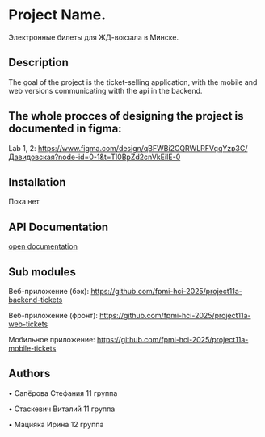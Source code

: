 # Project Name.
Электронные билеты для ЖД-вокзала в Минске.

## Description
The goal of the project is the ticket-selling application, with the mobile and web versions communicating witth the api in the backend.

## The whole procces of designing the project is documented in figma:

Lab 1, 2: https://www.figma.com/design/qBFWBi2CQRWLRFVqqYzp3C/Давидовская?node-id=0-1&t=TI0BpZd2cnVkEiIE-0

## Installation
Пока нет

## API Documentation
[open documentation](https://fpmi-hci-2025.github.io/project11a-tickets/api-docs
)

## Sub modules
Веб-приложение (бэк): https://github.com/fpmi-hci-2025/project11a-backend-tickets

Веб-приложение (фронт): https://github.com/fpmi-hci-2025/project11a-web-tickets

Мобильное приложение: https://github.com/fpmi-hci-2025/project11a-mobile-tickets

## Authors
• Сапёрова Стефания 11 группа

• Стаскевич Виталий 11 группа

• Мацияка Ирина 12 группа


